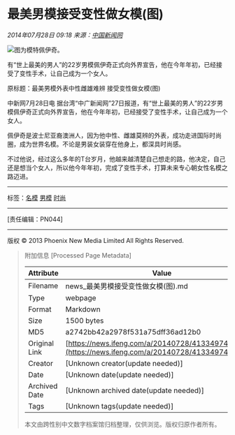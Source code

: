 # 最美男模接受变性做女模(图)

*2014年07月28日 09:18 来源：[中国新闻网](http://www.chinanews.com/gj/2014/07-28/6430673.shtml)*

![图为模特佩伊奇。](http://y2.ifengimg.com/cmpp/2014/07/28/09/e3282546-f64b-417f-a75a-2279e46520a2.jpg)

有“世上最美的男人”的22岁男模佩伊奇正式向外界宣告，他在今年年初，已经接受了变性手术，让自己成为一个女人。

原标题：最美男模外表中性雌雄难辨 接受变性做女模(图)

中新网7月28日电 据台湾“中广新闻网”27日报道，有“世上最美的男人”的22岁男模佩伊奇正式向外界宣告，他在今年年初，已经接受了变性手术，让自己成为一个女人。

佩伊奇是波士尼亚裔澳洲人，因为他中性、雌雄莫辨的外表，成功走进国际时尚圈，成为世界名模。不论是男装女装穿在他身上，都深具时尚感。

不过他说，经过这么多年的T台岁月，他越来越清楚自己想走的路，他决定，自己还是想当个女人，所以他今年年初，完成了变性手术，打算未来专心朝女性名模之路迈进。

---

标签：[名模](http://search.ifeng.com/sofeng/search.action?c=1&q=%E5%90%8D%E6%A8%A1) [男模](http://search.ifeng.com/sofeng/search.action?c=1&q=%E7%94%B7%E6%A8%A1) [时尚](http://search.ifeng.com/sofeng/search.action?c=1&q=%E6%97%B6%E5%B0%9A)

---

\[责任编辑：PN044\]

---

版权 © 2013 Phoenix New Media Limited All Rights Reserved.

> 附加信息 [Processed Page Metadata]
>
> | Attribute       | Value                                  |
> |-----------------|----------------------------------------|
> | Filename        | news_最美男模接受变性做女模(图).md                             |
> | Type            | webpage                                 |
> | Format          | Markdown                               |
> | Size            | 1500 bytes                           |
> | MD5             | a2742bb42a2978f531a75dff36ad12b0                                  |
> | Original Link   | [https://news.ifeng.com/a/20140728/41334974_0.shtml](https://news.ifeng.com/a/20140728/41334974_0.shtml)                         |
> | Creator         | [Unknown creator(update needed)]                              |
> | Date            | [Unknown date(update needed)]                                 |
> | Archived Date   | [Unknown archived date(update needed)]                             |
> | Tags            | [Unknown tags(update needed)]                                 |
>
> 本文由跨性别中文数字档案馆归档整理，仅供浏览。版权归原作者所有。
>